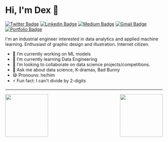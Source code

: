 # Hi, I'm Dex 👋
[![Twitter Badge](https://img.shields.io/badge/-@DewithMiramon-black?style=flat-square&logo=twitter&logoColor=white&link=https://twitter.com/DewithMiramon)](https://twitter.com/DewithMiramon) [![Linkedin Badge](https://img.shields.io/badge/-dewithmiramon-black?style=flat-square&logo=Linkedin&logoColor=white&link=https://www.linkedin.com/in/dewithmiramon/)](https://www.linkedin.com/in/dewithmiramon/) [![Medium Badge](https://img.shields.io/badge/-@dewith-03a57a?style=flat-square&color=000000&labelColor=000000&logo=Medium&link=https://medium.com/@dewith)](https://medium.com/@dewith) [![Gmail Badge](https://img.shields.io/badge/-dewithmiramon@gmail.com-black?style=flat-square&logo=Gmail&logoColor=white&link=mailto:dewithmiramon@gmail.com)](mailto:dewithmiramon@gmail.com) [![Portfolio Badge](https://img.shields.io/badge/-dewith.co-black?style=flat-square&logo=squarespace&logoColor=white&link=https://dewith.co/)](https://dewith.co/)

I'm an industrial engineer interested in data analytics and applied machine learning. Enthusiast of graphic design and illustration. Internet citizen.

- 🔭 I’m currently working on ML models 
- 🌱 I’m currently learning Data Engineering
- 👯 I’m looking to collaborate on data science projects/competitions.
- 💬 Ask me about data science, K-dramas, Bad Bunny
- 😄 Pronouns: he/him
- ⚡ Fun fact: I can't divide by 2-digits

---

<img align="right" height="137px" src="https://github-readme-stats.vercel.app/api/top-langs/?username=dewith&show_icons=true&layout=compact&langs_count=6&hide_title=true&theme=graywhite" />
<img height="137px" src="https://github-readme-stats.vercel.app/api?username=dewith&show_icons=true&hide_title=true&theme=graywhite" />
